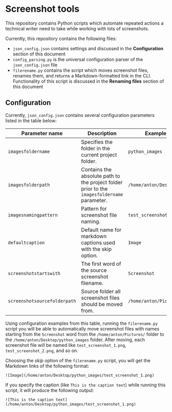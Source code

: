 # Screenshot tools

This repository contains Python scripts which automate repeated actions
a technical writer need to take while working with lots of screenshots.

Currently, this repository contains the following files:

* `json_config.json` contains settings and discussed in the **Configuration** section of this document
* `config_parsing.py` is the universal configuration parser of the `json_config.json` file
* `filerename.py` contains the script which moves screenshot files, renames them, and returns a Markdown-formatted link in the CLI. Functionality of this script is discussed in the **Renaming files** section of this document

## Configuration

Currently, `json_config.json` contains several configuration parameters listed
in the table below:


|Parameter name |Description  |Example|
--- | --- | ---
|`imagesfoldername`|Specifies the folder in the current project folder.|`python_images`|
|`imagesfolderpath`|Contains the absolute path to the project folder prior to the `imagesfoldername` parameter.|`/home/anton/Desktop/`|
|`imagesnamingpattern`|Pattern for screenshot file naming.|`test_screenshot_`|
|`defaultcaption`|Default name for markdown captions used with the skip option.|`Image`|
|`screenshotstartswith`|The first word of the source screenshot filename.|`Screenshot`|
|`screenshotsourcefolderpath`|Source folder all screenshot files should be moved from.|`/home/anton/Pictures/`|

Using configuration examples from this table, running the `filerename.py` script
you will be able to automatically move
screenshot files with names starting from the `Screenshot` word from the
`/home/anton/Pictures/` folder to the `/home/anton/Desktop/python_images`
folder. After moving,
each screenshot file will be named like `test_screenshot_1.png`,
`test_screenshot_2.png`, and so on.

Choosing the *skip* option of the `filerename.py` script, you will get the
Markdown links of the following format:

```
![Image](/home/anton/Desktop/python_images/test_screenshot_1.png)
```

If you specify the caption (like `This is the caption text`) while running this
script, it will produce the following output:

```
![This is the caption text](/home/anton/Desktop/python_images/test_screenshot_1.png)
```
